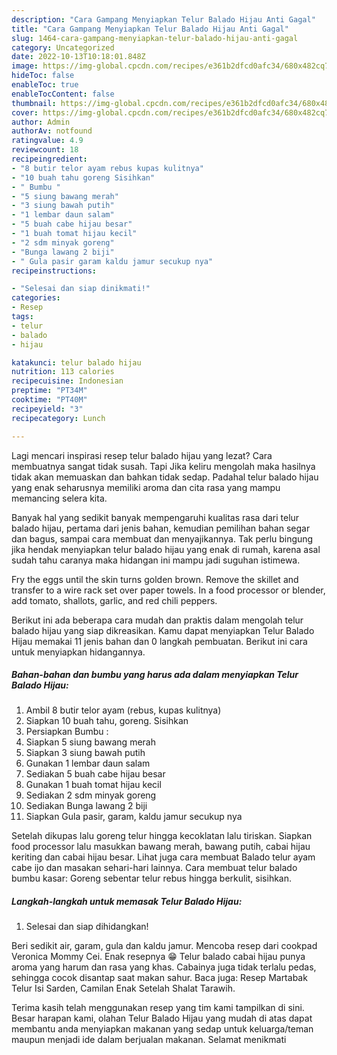 ```yaml
---
description: "Cara Gampang Menyiapkan Telur Balado Hijau Anti Gagal"
title: "Cara Gampang Menyiapkan Telur Balado Hijau Anti Gagal"
slug: 1464-cara-gampang-menyiapkan-telur-balado-hijau-anti-gagal
category: Uncategorized
date: 2022-10-13T10:18:01.848Z
image: https://img-global.cpcdn.com/recipes/e361b2dfcd0afc34/680x482cq70/telur-balado-hijau-foto-resep-utama.jpg
hideToc: false
enableToc: true
enableTocContent: false
thumbnail: https://img-global.cpcdn.com/recipes/e361b2dfcd0afc34/680x482cq70/telur-balado-hijau-foto-resep-utama.jpg
cover: https://img-global.cpcdn.com/recipes/e361b2dfcd0afc34/680x482cq70/telur-balado-hijau-foto-resep-utama.jpg
author: Admin
authorAv: notfound
ratingvalue: 4.9
reviewcount: 18
recipeingredient:
- "8 butir telor ayam rebus kupas kulitnya"
- "10 buah tahu goreng Sisihkan"
- " Bumbu "
- "5 siung bawang merah"
- "3 siung bawah putih"
- "1 lembar daun salam"
- "5 buah cabe hijau besar"
- "1 buah tomat hijau kecil"
- "2 sdm minyak goreng"
- "Bunga lawang 2 biji"
- " Gula pasir garam kaldu jamur secukup nya"
recipeinstructions:

- "Selesai dan siap dinikmati!"
categories:
- Resep
tags:
- telur
- balado
- hijau

katakunci: telur balado hijau 
nutrition: 113 calories
recipecuisine: Indonesian
preptime: "PT34M"
cooktime: "PT40M"
recipeyield: "3"
recipecategory: Lunch

---
```



Lagi mencari inspirasi resep telur balado hijau yang lezat? Cara membuatnya sangat tidak susah. Tapi Jika keliru mengolah maka hasilnya tidak akan memuaskan dan bahkan tidak sedap. Padahal telur balado hijau yang enak seharusnya memiliki aroma dan cita rasa yang mampu memancing selera kita.


Banyak hal yang sedikit banyak mempengaruhi kualitas rasa dari telur balado hijau, pertama dari jenis bahan, kemudian pemilihan bahan segar dan bagus, sampai cara membuat dan menyajikannya. Tak perlu bingung jika hendak menyiapkan telur balado hijau yang enak di rumah, karena asal sudah tahu caranya maka hidangan ini mampu jadi suguhan istimewa.

Fry the eggs until the skin turns golden brown. Remove the skillet and transfer to a wire rack set over paper towels. In a food processor or blender, add tomato, shallots, garlic, and red chili peppers.


Berikut ini ada beberapa cara mudah dan praktis dalam mengolah telur balado hijau yang siap dikreasikan. Kamu dapat menyiapkan Telur Balado Hijau memakai 11 jenis bahan dan 0 langkah pembuatan. Berikut ini cara untuk menyiapkan hidangannya.

<!--inarticleads1-->

##### Bahan-bahan dan bumbu yang harus ada dalam menyiapkan Telur Balado Hijau:

1. Ambil 8 butir telor ayam (rebus, kupas kulitnya)
1. Siapkan 10 buah tahu, goreng. Sisihkan
1. Persiapkan  Bumbu :
1. Siapkan 5 siung bawang merah
1. Siapkan 3 siung bawah putih
1. Gunakan 1 lembar daun salam
1. Sediakan 5 buah cabe hijau besar
1. Gunakan 1 buah tomat hijau kecil
1. Sediakan 2 sdm minyak goreng
1. Sediakan Bunga lawang 2 biji
1. Siapkan  Gula pasir, garam, kaldu jamur secukup nya


Setelah dikupas lalu goreng telur hingga kecoklatan lalu tiriskan. Siapkan food processor lalu masukkan bawang merah, bawang putih, cabai hijau keriting dan cabai hijau besar. Lihat juga cara membuat Balado telur ayam cabe ijo dan masakan sehari-hari lainnya. Cara membuat telur balado bumbu kasar: Goreng sebentar telur rebus hingga berkulit, sisihkan. 

<!--inarticleads2-->

##### Langkah-langkah untuk memasak Telur Balado Hijau:


1. Selesai dan siap dihidangkan!

Beri sedikit air, garam, gula dan kaldu jamur. Mencoba resep dari cookpad Veronica Mommy Cei. Enak resepnya 😁 Telur balado cabai hijau punya aroma yang harum dan rasa yang khas. Cabainya juga tidak terlalu pedas, sehingga cocok disantap saat makan sahur. Baca juga: Resep Martabak Telur Isi Sarden, Camilan Enak Setelah Shalat Tarawih. 

Terima kasih telah menggunakan resep yang tim kami tampilkan di sini. Besar harapan kami, olahan Telur Balado Hijau yang mudah di atas dapat membantu anda menyiapkan makanan yang sedap untuk keluarga/teman maupun menjadi ide dalam berjualan makanan. Selamat menikmati
